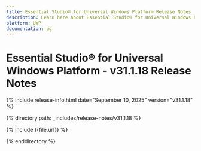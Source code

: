 ```yaml
---
title: Essential Studio® for Universal Windows Platform Release Notes  - v31.1.18
description: Learn here about Essential Studio® for Universal Windows Platform Weekly Nuget Release - Release Notes - v31.1.18
platform: UWP
documentation: ug
---
```


# Essential Studio® for Universal Windows Platform - v31.1.18 Release Notes

{% include release-info.html date="September 10, 2025"  version="v31.1.18" %}

{% directory path: _includes/release-notes/v31.1.18 %}

{% include {{file.url}} %}

{% enddirectory %}